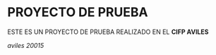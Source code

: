 PROYECTO DE PRUEBA
===================

ESTE ES UN PROYECTO DE PRUEBA REALIZADO EN EL **CIFP AVILES**

*aviles 20015*